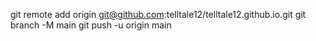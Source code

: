 git remote add origin git@github.com:telltale12/telltale12.github.io.git
git branch -M main
git push -u origin main